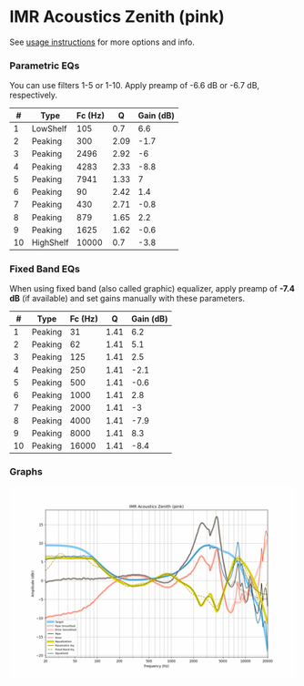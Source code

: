 # IMR Acoustics Zenith (pink)
See [usage instructions](https://github.com/jaakkopasanen/AutoEq#usage) for more options and info.

### Parametric EQs
You can use filters 1-5 or 1-10. Apply preamp of -6.6 dB or -6.7 dB, respectively.

|   # | Type      |   Fc (Hz) |    Q |   Gain (dB) |
|-----|-----------|-----------|------|-------------|
|   1 | LowShelf  |       105 | 0.7  |         6.6 |
|   2 | Peaking   |       300 | 2.09 |        -1.7 |
|   3 | Peaking   |      2496 | 2.92 |        -6   |
|   4 | Peaking   |      4283 | 2.33 |        -8.8 |
|   5 | Peaking   |      7941 | 1.33 |         7   |
|   6 | Peaking   |        90 | 2.42 |         1.4 |
|   7 | Peaking   |       430 | 2.71 |        -0.8 |
|   8 | Peaking   |       879 | 1.65 |         2.2 |
|   9 | Peaking   |      1625 | 1.62 |        -0.6 |
|  10 | HighShelf |     10000 | 0.7  |        -3.8 |

### Fixed Band EQs
When using fixed band (also called graphic) equalizer, apply preamp of **-7.4 dB** (if available) and set gains manually with these parameters.

|   # | Type    |   Fc (Hz) |    Q |   Gain (dB) |
|-----|---------|-----------|------|-------------|
|   1 | Peaking |        31 | 1.41 |         6.2 |
|   2 | Peaking |        62 | 1.41 |         5.1 |
|   3 | Peaking |       125 | 1.41 |         2.5 |
|   4 | Peaking |       250 | 1.41 |        -2.1 |
|   5 | Peaking |       500 | 1.41 |        -0.6 |
|   6 | Peaking |      1000 | 1.41 |         2.8 |
|   7 | Peaking |      2000 | 1.41 |        -3   |
|   8 | Peaking |      4000 | 1.41 |        -7.9 |
|   9 | Peaking |      8000 | 1.41 |         8.3 |
|  10 | Peaking |     16000 | 1.41 |        -8.4 |

### Graphs
![](./IMR%20Acoustics%20Zenith%20(pink).png)
